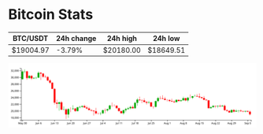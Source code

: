# Bitcoin Stats

BTC/USDT|24h change|24h high|24h low|
|---|---|---|---|
|$19004.97|-3.79%|$20180.00|$18649.51|

<img src="./chart.svg">

